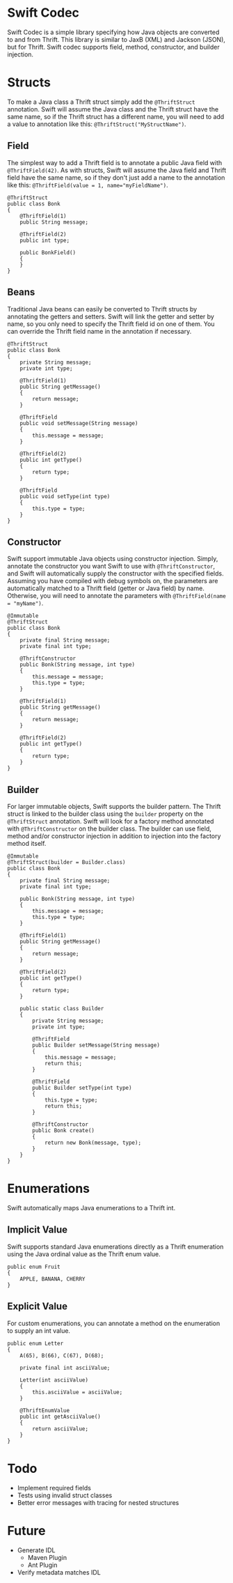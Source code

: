 # Swift Codec

Swift Codec is a simple library specifying how Java objects are converted to and
from Thrift.  This library is similar to JaxB (XML) and Jackson (JSON), but
for Thrift.  Swift codec supports field, method, constructor, and builder
injection.

# Structs 

To make a Java class a Thrift struct simply add the `@ThriftStruct` annotation.
Swift will assume the Java class and the Thrift struct have the same name, so
if the Thrift struct has a different name, you will need to add a value to
annotation like this: `@ThriftStruct("MyStructName")`.

## Field

The simplest way to add a Thrift field is to annotate a public Java field with
`@ThriftField(42)`.  As with structs, Swift will assume the Java field and
Thrift field have the same name, so if they don't just add a name to the
annotation like this: `@ThriftField(value = 1, name="myFieldName")`.

    @ThriftStruct
    public class Bonk
    {
        @ThriftField(1)
        public String message;

        @ThriftField(2)
        public int type;

        public BonkField()
        {
        }
    } 

## Beans

Traditional Java beans can easily be converted to Thrift structs by annotating
the getters and setters.  Swift will link the getter and setter by name, so you
only need to specify the Thrift field id on one of them.  You can override the
Thrift field name in the annotation if necessary.

    @ThriftStruct
    public class Bonk
    {
        private String message;
        private int type;

        @ThriftField(1)
        public String getMessage()
        {
            return message;
        }

        @ThriftField
        public void setMessage(String message)
        {
            this.message = message;
        }

        @ThriftField(2)
        public int getType()
        {
            return type;
        }

        @ThriftField
        public void setType(int type)
        {
            this.type = type;
        }
    }
 
## Constructor

Swift support immutable Java objects using constructor injection.  Simply,
annotate the constructor you want Swift to use with `@ThriftConstructor`, and
Swift will automatically supply the constructor with the specified fields.
Assuming you have compiled with debug symbols on, the parameters are
automatically matched to a Thrift field (getter or Java field) by name.
Otherwise, you will need to annotate the parameters with
`@ThriftField(name = "myName")`.

    @Immutable
    @ThriftStruct
    public class Bonk
    {
        private final String message;
        private final int type;

        @ThriftConstructor
        public Bonk(String message, int type)
        {
            this.message = message;
            this.type = type;
        }

        @ThriftField(1)
        public String getMessage()
        {
            return message;
        }

        @ThriftField(2)
        public int getType()
        {
            return type;
        }
    }

## Builder

For larger immutable objects, Swift supports the builder pattern.  The Thrift
struct is linked to the builder class using the `builder` property on the
`@ThriftStruct` annotation.  Swift will look for a factory method annotated
with `@ThriftConstructor` on the builder class.  The builder can use field,
method and/or constructor injection in addition to injection into the factory
method itself.

    @Immutable
    @ThriftStruct(builder = Builder.class)
    public class Bonk
    {
        private final String message;
        private final int type;

        public Bonk(String message, int type)
        {
            this.message = message;
            this.type = type;
        }

        @ThriftField(1)
        public String getMessage()
        {
            return message;
        }

        @ThriftField(2)
        public int getType()
        {
            return type;
        }

        public static class Builder
        {
            private String message;
            private int type;

            @ThriftField
            public Builder setMessage(String message)
            {
                this.message = message;
                return this;
            }

            @ThriftField
            public Builder setType(int type)
            {
                this.type = type;
                return this;
            }

            @ThriftConstructor
            public Bonk create()
            {
                return new Bonk(message, type);
            }
        }
    }

# Enumerations

Swift automatically maps Java enumerations to a Thrift int.

## Implicit Value

Swift supports standard Java enumerations directly as a Thrift enumeration
using the Java ordinal value as the Thrift enum value.

    public enum Fruit
    {
        APPLE, BANANA, CHERRY
    }

## Explicit Value

For custom enumerations, you can annotate a method on the enumeration to
supply an int value.

    public enum Letter
    {
        A(65), B(66), C(67), D(68);

        private final int asciiValue;

        Letter(int asciiValue)
        {
            this.asciiValue = asciiValue;
        }

        @ThriftEnumValue
        public int getAsciiValue()
        {
            return asciiValue;
        }
    }

# Todo
* Implement required fields
* Tests using invalid struct classes
* Better error messages with tracing for nested structures

# Future
* Generate IDL
  * Maven Plugin
  * Ant Plugin 
* Verify metadata matches IDL


